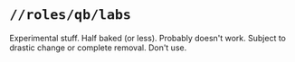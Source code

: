 `//roles/qb/labs`
==============================================================================

Experimental stuff. Half baked (or less). Probably doesn't work. Subject to drastic change or complete removal. Don't use.

